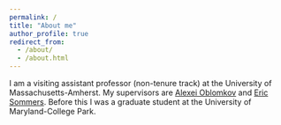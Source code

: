 ```yaml
---
permalink: /
title: "About me"
author_profile: true
redirect_from: 
  - /about/
  - /about.html
---
```


I am a visiting assistant professor (non-tenure track) at the University of Massachusetts-Amherst. My supervisors are [Alexei Oblomkov](https://people.math.umass.edu/~oblomkov/) and [Eric Sommers](https://people.math.umass.edu/~esommers/). Before this I was a graduate student at the University of Maryland-College Park. 
